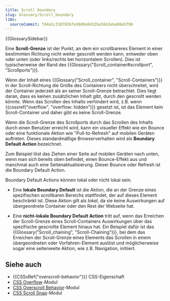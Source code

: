 ```yaml
---
title: Scroll boundary
slug: Glossary/Scroll_boundary
l10n:
  sourceCommit: fd4a5c3107826fe3689a0432ba56b3eba00a5f90
---
```


{{GlossarySidebar}}

Eine **Scroll-Grenze** ist der Punkt, an dem ein scrollbareres Element in einer bestimmten Richtung nicht weiter gescrollt werden kann, entweder oben oder unten (oder links/rechts bei horizontalem Scrollen). Dies ist typischerweise der Rand des {{Glossary("Scroll_container#scrollport", "Scrollports")}}.

Wenn der Inhalt eines {{Glossary("Scroll_container", "Scroll-Containers")}} in der Scroll-Richtung die Größe des Containers nicht überschreitet, wird der Container jederzeit als an seiner Scroll-Grenze betrachtet. Dies liegt daran, dass es keinen zusätzlichen Inhalt gibt, durch den gescrollt werden könnte. Wenn das Scrollen des Inhalts verhindert wird, z.B. wenn {{cssxref("overflow", "overflow: hidden")}} gesetzt ist, ist das Element kein Scroll-Container und daher gibt es keine Scroll-Grenze.

Wenn die Scroll-Grenze des Scrollports durch das Scrollen des Inhalts durch einen Benutzer erreicht wird, kann ein visueller Effekt wie ein Bounce oder eine funktionale Aktion wie "Pull-to-Refresh" auf mobilen Geräten auftreten. Dieses standardmäßige Browserverhalten wird als **Boundary Default Action** bezeichnet.

Zum Beispiel löst das Ziehen einer Seite auf mobilen Geräten nach unten, wenn man sich bereits oben befindet, einen Bounce-Effekt aus und manchmal auch eine Seitenaktualisierung. Dieser Bounce oder Refresh ist die Boundary Default Action.

Boundary Default Actions können lokal oder nicht lokal sein.

- Eine **lokale Boundary Default** ist die Aktion, die an der Grenze eines spezifischen scrollbaren Bereichs stattfindet, der auf dieses Element beschränkt ist. Diese Aktion gilt als _lokal_, da sie keine Auswirkungen auf übergeordnete Container oder den Rest der Webseite hat.

- Eine **nicht-lokale Boundary Default Action** tritt auf, wenn das Erreichen der Scroll-Grenze eines Scroll-Containers Auswirkungen über das spezifische gescrollte Element hinaus hat. Ein Beispiel dafür ist das {{Glossary("Scroll_chaining", "Scroll-Chaining")}}, bei dem das Erreichen der Scroll-Grenze eines Elements das Scrollen in einem übergeordneten oder Vorfahren-Element auslöst und möglicherweise sogar eine seitenweite Aktion, wie z.B. Navigation, initiiert.

## Siehe auch

- {{CSSxRef("overscroll-behavior")}} CSS-Eigenschaft
- [CSS Overflow](/de/docs/Web/CSS/CSS_overflow)-Modul
- [CSS Overscroll Behavior](/de/docs/Web/CSS/CSS_overscroll_behavior)-Modul
- [CSS Scroll Snap](/de/docs/Web/CSS/CSS_scroll_snap)-Modul
